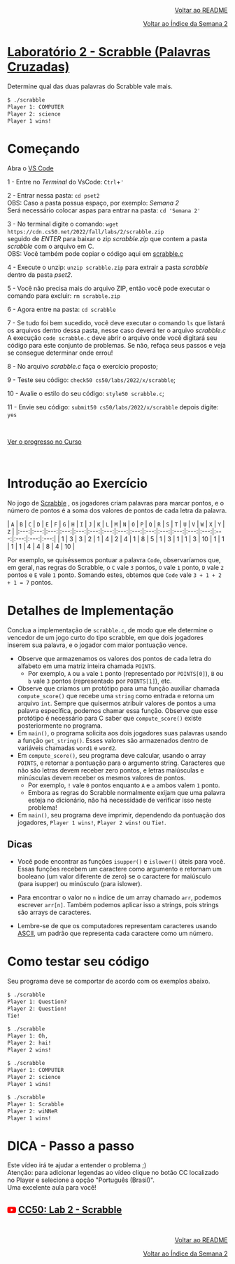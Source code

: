 <p align="right">
   <a href="https://patyfil.github.io/cs50-cc50-harvard/">Voltar ao README</a>
</p>
<p align="right">
   <a href="https://patyfil.github.io/cs50-cc50-harvard/2-Arrays.html">Voltar ao Índice da Semana 2</a>
</p>

# [Laboratório 2 - Scrabble (Palavras Cruzadas)](https://cs50.harvard.edu/x/2022/labs/2/#lab-2-scrabble)

Determine qual das duas palavras do Scrabble vale mais.

```
$ ./scrabble
Player 1: COMPUTER
Player 2: science
Player 1 wins!
```

# Começando  

Abra o [VS Code](https://code.cs50.io/)

1 - Entre no *Terminal* do VsCode: `Ctrl`+`'`  

2 - Entrar nessa pasta: `cd pset2`  
OBS: Caso a pasta possua espaço, por exemplo: *Semana 2*  
Será necessário colocar aspas para entrar na pasta: `cd 'Semana 2'` 

3 - No terminal digite o comando: `wget https://cdn.cs50.net/2022/fall/labs/2/scrabble.zip`  
seguido de *ENTER* para baixar o zip *scrabble.zip* que contem a pasta *scrabble* com o arquivo em C.  
OBS: Você também pode copiar o código aqui em [scrabble.c](https://patyfil.github.io/cs50-cc50-harvard/semana2/scrabble.c)

4 - Execute o unzip: `unzip scrabble.zip` para extrair a pasta *scrabble* dentro da pasta *pset2*.  

5 - Você não precisa mais do arquivo ZIP, então você pode executar o comando para excluir: `rm scrabble.zip`  

6 - Agora entre na pasta: `cd scrabble`  

7 - Se tudo foi bem sucedido, você deve executar o comando `ls` que listará os arquivos dentro dessa pasta, nesse caso deverá ter o arquivo *scrabble.c*  
A execução `code scrabble.c` deve abrir o arquivo onde você digitará seu código para este conjunto de problemas. Se não, refaça seus passos e veja se consegue determinar onde errou!  

8 - No arquivo *scrabble.c* faça o exercício proposto;

9 - Teste seu código: `check50 cs50/labs/2022/x/scrabble`;  

10 - Avalie o estilo do seu código: `style50 scrabble.c`;  

11 - Envie seu código: `submit50 cs50/labs/2022/x/scrabble` depois digite: `yes`  

&nbsp;

[Ver o progresso no Curso](https://cs50.me/cs50x)

&nbsp;

# Introdução ao Exercício  

No jogo de [Scrabble](https://scrabble.hasbro.com/en-us/rules) , os jogadores criam palavras para marcar pontos, e o número de pontos é a soma dos valores de pontos de cada letra da palavra.  

| `A` | `B` | `C` | `D` | `E` | `F` | `G` | `H` | `I` | `J` | `K` | `L` | `M` | `N` | `O` | `P` | `Q` | `R` | `S` | `T` | `U` | `V` | `W` | `X` | `Y` | `Z` |
|:---:|:---:|:---:|:---:|:---:|:---:|:---:|:---:|:---:|:---:|:---:|:---:|:---:|:---:|:---:|:---:|:---:|:---:|
| 1 | 3 | 3 | 2 | 1 | 4 | 2 | 4 | 1 | 8 | 5 | 1 | 3 | 1 | 1 | 3 | 10 | 1 | 1 | 1 | 1 | 4 | 4 | 8 | 4 | 10 |

Por exemplo, se quiséssemos pontuar a palavra `Code`, observaríamos que, em geral, nas regras do Scrabble, o `C` vale `3` pontos, `O` vale `1` ponto, `D` vale `2` pontos e `E` vale `1` ponto. Somando estes, obtemos que `Code` vale `3 + 1 + 2 + 1 = 7` pontos.

# Detalhes de Implementação  

Conclua a implementação de `scrabble.c`, de modo que ele determine o vencedor de um jogo curto do tipo scrabble, em que dois jogadores inserem sua palavra, e o jogador com maior pontuação vence.

* Observe que armazenamos os valores dos pontos de cada letra do alfabeto em uma matriz inteira chamada `POINTS`.
   * Por exemplo, `A` ou `a` vale `1` ponto (representado por `POINTS[0]`), `B` ou `b` vale `3` pontos (representado por `POINTS[1]`), etc.  
* Observe que criamos um protótipo para uma função auxiliar chamada `compute_score()` que recebe uma `string` como entrada e retorna um arquivo `int`. Sempre que quisermos atribuir valores de pontos a uma palavra específica, podemos chamar essa função. Observe que esse protótipo é necessário para C saber que `compute_score()` existe posteriormente no programa.
* Em `main()`, o programa solicita aos dois jogadores suas palavras usando a função `get_string()`. Esses valores são armazenados dentro de variáveis ​​chamadas `word1` e `word2`.
* Em `compute_score()`, seu programa deve calcular, usando o array `POINTS`, e retornar a pontuação para o argumento string. Caracteres que não são letras devem receber zero pontos, e letras maiúsculas e minúsculas devem receber os mesmos valores de pontos.
   * Por exemplo, `!` vale `0` pontos enquanto `A` e `a` ambos valem `1` ponto.
   * Embora as regras do Scrabble normalmente exijam que uma palavra esteja no dicionário, não há necessidade de verificar isso neste problema!
* Em `main()`, seu programa deve imprimir, dependendo da pontuação dos jogadores, `Player 1 wins!`, `Player 2 wins!` ou `Tie!`.  


## Dicas
* Você pode encontrar as funções `isupper()` e `islower()` úteis para você. Essas funções recebem um caractere como argumento e retornam um booleano (um valor diferente de zero) se o caractere for maiúsculo (para isupper) ou minúsculo (para islower).

* Para encontrar o valor no `n` índice de um array chamado `arr`, podemos escrever `arr[n]`. Também podemos aplicar isso a strings, pois strings são arrays de caracteres.

* Lembre-se de que os computadores representam caracteres usando [ASCII](https://asciitable.com/), um padrão que representa cada caractere como um número.

# Como testar seu código
Seu programa deve se comportar de acordo com os exemplos abaixo.

```
$ ./scrabble
Player 1: Question?
Player 2: Question!
Tie!
```
```
$ ./scrabble
Player 1: Oh,
Player 2: hai!
Player 2 wins!
```
```
$ ./scrabble
Player 1: COMPUTER
Player 2: science
Player 1 wins!
```
```
$ ./scrabble
Player 1: Scrabble
Player 2: wiNNeR
Player 1 wins!
```

# DICA - Passo a passo 

Este vídeo irá te ajudar a entender o problema ;)  
Atenção: para adicionar legendas ao vídeo clique no botão CC localizado no Player e selecione a opção "Português (Brasil)".  
Uma excelente aula para você!  
## <img src="../assets/youtube.svg" width=20 /> [CC50: Lab 2 - Scrabble](https://www.youtube.com/watch?v=6Wn1eb0eE_4)

&nbsp;

<p align="right">
   <a href="https://patyfil.github.io/cs50-cc50-harvard/">Voltar ao README</a>
</p>
<p align="right">
   <a href="https://patyfil.github.io/cs50-cc50-harvard/2-Arrays.html">Voltar ao Índice da Semana 2</a>
</p>
